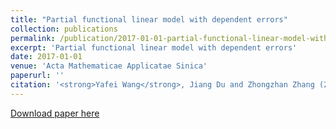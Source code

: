 ```yaml
---
title: "Partial functional linear model with dependent errors"
collection: publications
permalink: /publication/2017-01-01-partial-functional-linear-model-with-dependent-errors
excerpt: 'Partial functional linear model with dependent errors'
date: 2017-01-01
venue: 'Acta Mathematicae Applicatae Sinica'
paperurl: ''
citation: '<strong>Yafei Wang</strong>, Jiang Du and Zhongzhan Zhang (2017). Partial functional linear model with dependent errors. <i><u>Acta Mathematicae Applicatae Sinica</u></i>, <strong>40(1)</strong>:49-65 (In Chinese). URL: http://123.57.41.99/jweb yysxxb/EN/Y2017/V40/I1/49'
---
```


[Download paper here](http://wyf-89.github.io/files/ACTA_相依误差下部分函数型线性模型的估计.pdf)

